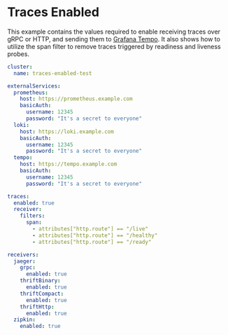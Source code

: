 # Traces Enabled

This example contains the values required to enable receiving traces over gRPC or HTTP, and sending them
to [Grafana Tempo](https://grafana.com/oss/tempo/). It also shows how to utilize the span filter to remove traces
triggered by readiness and liveness probes.

```yaml
cluster:
  name: traces-enabled-test

externalServices:
  prometheus:
    host: https://prometheus.example.com
    basicAuth:
      username: 12345
      password: "It's a secret to everyone"
  loki:
    host: https://loki.example.com
    basicAuth:
      username: 12345
      password: "It's a secret to everyone"
  tempo:
    host: https://tempo.example.com
    basicAuth:
      username: 12345
      password: "It's a secret to everyone"

traces:
  enabled: true
  receiver:
    filters:
      span:
        - attributes["http.route"] == "/live"
        - attributes["http.route"] == "/healthy"
        - attributes["http.route"] == "/ready"

receivers:
  jaeger:
    grpc:
      enabled: true
    thriftBinary:
      enabled: true
    thriftCompact:
      enabled: true
    thriftHttp:
      enabled: true
  zipkin:
    enabled: true
```
